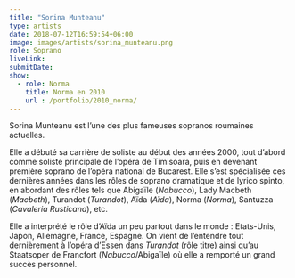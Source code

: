 ```yaml
---
title: "Sorina Munteanu"
type: artists
date: 2018-07-12T16:59:54+06:00
image: images/artists/sorina_munteanu.png
role: Soprano
liveLink: 
submitDate: 
show:
  - role: Norma
    title: Norma en 2010
    url : /portfolio/2010_norma/
---
```


Sorina Munteanu est l’une des plus fameuses sopranos roumaines actuelles.

Elle a débuté sa carrière de soliste au début des années 2000, tout d’abord comme soliste principale de l’opéra de Timisoara, puis en devenant première soprano de l’opéra national de Bucarest. Elle s’est spécialisée ces dernières années dans les rôles de soprano dramatique et de lyrico spinto, en abordant des rôles tels que Abigaïle (*Nabucco*), Lady Macbeth (*Macbeth*), Turandot (*Turandot*), Aïda (*Aïda*), Norma (*Norma*), Santuzza (*Cavaleria Rusticana*), etc.

Elle a interprété le rôle d’Aïda un peu partout dans le monde : Etats-Unis, Japon, Allemagne, France, Espagne. On vient de l’entendre tout dernièrement à l’opéra d’Essen dans *Turandot* (rôle titre) ainsi qu’au Staatsoper de Francfort (*Nabucco*/Abigaïle) où elle a remporté un grand succès personnel.
